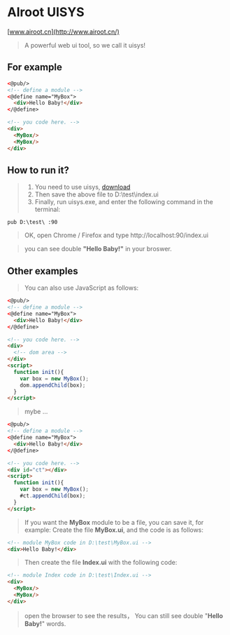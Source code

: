 # AIroot UISYS
[www.airoot.cn](http://www.airoot.cn/)
> A powerful web ui tool, so we call it uisys!

## For example
~~~html
<@pub/>
<!-- define a module -->
<@define name="MyBox">
  <div>Hello Baby!</div>
</@define>

<!-- you code here. -->
<div>
  <MyBox/>
  <MyBox/>
</div>
~~~
## How to run it?
> 1. You need to use uisys, [download](https://github.com/uucckk/airoot-uisys/releases)
> 2. Then save the above file to D:\test\index.ui
> 3. Finally, run uisys.exe, and enter the following command in the terminal:
~~~linux
pub D:\test\ :90
~~~
> OK, open Chrome / Firefox and type http://localhost:90/index.ui

> you can see double **"Hello Baby!"** in your broswer.
## Other examples
> You can also use JavaScript as follows:
~~~html
<@pub/>
<!-- define a module -->
<@define name="MyBox">
  <div>Hello Baby!</div>
</@define>

<!-- you code here. -->
<div>
  <!-- dom area -->
</div>
<script>
  function init(){
    var box = new MyBox();
    dom.appendChild(box);
  }
</script>
~~~
> mybe ...
~~~html
<@pub/>
<!-- define a module -->
<@define name="MyBox">
  <div>Hello Baby!</div>
</@define>

<!-- you code here. -->
<div id="ct"></div>
<script>
  function init(){
    var box = new MyBox();
    #ct.appendChild(box);
  }
</script>
~~~
> If you want the **MyBox** module to be a file, you can save it, for example:
> Create the file **MyBox.ui**, and the code is as follows:
~~~html
<!-- module MyBox code in D:\test\MyBox.ui -->
<div>Hello Baby!</div>
~~~
> Then create the file **Index.ui** with the following code:
~~~html
<!-- module Index code in D:\test\Index.ui -->
<div>
  <MyBox/>
  <MyBox/>
</div>
~~~
> open the browser to see the results，
> You can still see double "**Hello Baby!**" words.


